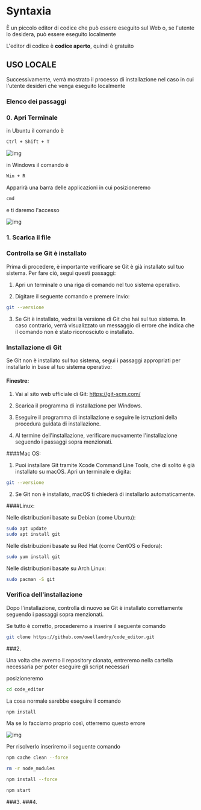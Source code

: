 # Syntaxia

È un piccolo editor di codice che può essere eseguito sul Web o, se l'utente lo desidera, può essere eseguito localmente

L'editor di codice è **codice aperto**, quindi è gratuito

## USO LOCALE

Successivamente, verrà mostrato il processo di installazione nel caso in cui l'utente desideri che venga eseguito localmente

### Elenco dei passaggi

### 0. Apri Terminale

in Ubuntu il comando è

```bash
Ctrl + Shift + T
```

![img](https://media.discordapp.net/attachments/1133765208322617435/1133766050790527026/image.png)

in Windows il comando è

```bash
Win + R 
```

Apparirà una barra delle applicazioni in cui posizioneremo

```bash
cmd
```

e ti daremo l'accesso

![img](https://media.discordapp.net/attachments/1133765208322617435/1133765220368646184/post-811-0-09793100-1525811504.png)


### 1. Scarica il file

### Controlla se Git è installato

Prima di procedere, è importante verificare se Git è già installato sul tuo sistema. Per fare ciò, segui questi passaggi:

1. Apri un terminale o una riga di comando nel tuo sistema operativo.

2. Digitare il seguente comando e premere Invio:

``` bash
git --versione
```

3. Se Git è installato, vedrai la versione di Git che hai sul tuo sistema. In caso contrario, verrà visualizzato un messaggio di errore che indica che il comando non è stato riconosciuto o installato.

### Installazione di Git

Se Git non è installato sul tuo sistema, segui i passaggi appropriati per installarlo in base al tuo sistema operativo:

#### Finestre:

1. Vai al sito web ufficiale di Git: https://git-scm.com/

2. Scarica il programma di installazione per Windows.

3. Eseguire il programma di installazione e seguire le istruzioni della procedura guidata di installazione.

4. Al termine dell'installazione, verificare nuovamente l'installazione seguendo i passaggi sopra menzionati.

####Mac OS:

1. Puoi installare Git tramite Xcode Command Line Tools, che di solito è già installato su macOS. Apri un terminale e digita:

``` bash
git --versione
```

2. Se Git non è installato, macOS ti chiederà di installarlo automaticamente.

####Linux:

Nelle distribuzioni basate su Debian (come Ubuntu):

```bash
sudo apt update
sudo apt install git
```

Nelle distribuzioni basate su Red Hat (come CentOS o Fedora):

```bash
sudo yum install git
```

Nelle distribuzioni basate su Arch Linux:

```bash
sudo pacman -S git
```

### Verifica dell'installazione

Dopo l'installazione, controlla di nuovo se Git è installato correttamente seguendo i passaggi sopra menzionati.

Se tutto è corretto, procederemo a inserire il seguente comando

```bash
git clone https://github.com/owellandry/code_editor.git
```

###2.

Una volta che avremo il repository clonato, entreremo nella cartella necessaria per poter eseguire gli script necessari

posizioneremo

```bash
cd code_editor
```
La cosa normale sarebbe eseguire il comando

```bash
npm install
```

Ma se lo facciamo proprio così, otterremo questo errore

![img](https://media.discordapp.net/attachments/1055292395505332336/1133994208504594442/image.png)

Per risolverlo inseriremo il seguente comando

```bash
npm cache clean --force
```
```bash
rm -r node_modules
```
```bash
npm install --force
```
```bash
npm start
```

###3.
###4.